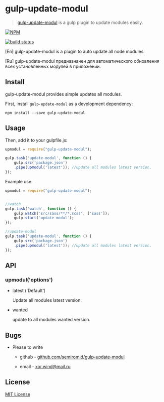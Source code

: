 # gulp-update-modul

> [gulp-update-modul](https://github.com/semiromid/gulp-update-modul) is a gulp plugin to update modules easily.

[![NPM](https://nodei.co/npm/gulp-update-modul.png?downloads=true&downloadRank=true&stars=true)](https://nodei.co/npm/gulp-update-modul/)


[![build status](https://travis-ci.org/semiromid/gulp-update-modul/builds/102869205)](https://travis-ci.org/semiromid/gulp-update-modul.svg?branch=master)


[En]
gulp-update-modul is a plugin to auto update all node modules. 

[Ru]
gulp-update-modul предназначен для автоматического обновления всех установленных модулей в приложении.



## Install

gulp-update-modul provides simple  updates all modules.

First, install `gulp-update-modul` as a development dependency:

```shell
npm install --save gulp-update-modul 
```

## Usage

Then, add it to your gulpfile.js:

```javascript
upmodul = require("gulp-update-modul");

gulp.task('update-modul', function () {
    gulp.src('package.json')
    .pipe(upmodul('latest')); //update all modules latest version.
});
```


Example use:

```javascript
upmodul = require("gulp-update-modul");


//watch
gulp.task('watch', function () {
    gulp.watch('src/sass/**/*.scss', ['sass']);
    gulp.start('update-modul');
});

//update-modul
gulp.task('update-modul', function () {
    gulp.src('package.json')
    .pipe(upmodul('latest')); //update all modules latest version.
});

```
## API

### upmodul('options')

+ latest ('Default')

  Update all modules latest version.

+ wanted 

  update to all modules wanted  version.


## Bugs

* Please to write

  * github - [github.com/semiromid/gulp-update-modul](https://github.com/semiromid/gulp-update-modul) 

  * email - xor.wind@mail.ru
 

## License

[MIT License](http://en.wikipedia.org/wiki/MIT_License)
